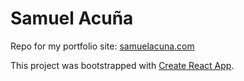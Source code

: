 # Samuel Acu&ntilde;a

Repo for my portfolio site: [samuelacuna.com](http://samuelacuna.com)

This project was bootstrapped with [Create React App](https://github.com/facebook/create-react-app).
